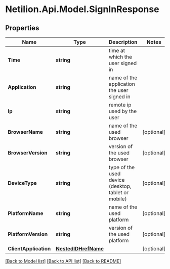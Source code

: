 # Netilion.Api.Model.SignInResponse
## Properties

Name | Type | Description | Notes
------------ | ------------- | ------------- | -------------
**Time** | **string** | time at which the user signed in | 
**Application** | **string** | name of the application the user signed in | 
**Ip** | **string** | remote ip used by the user | 
**BrowserName** | **string** | name of the used browser | [optional] 
**BrowserVersion** | **string** | version of the used browser | [optional] 
**DeviceType** | **string** | type of the used device (desktop, tablet or mobile) | [optional] 
**PlatformName** | **string** | name of the used platform | [optional] 
**PlatformVersion** | **string** | version of the used platform | [optional] 
**ClientApplication** | [**NestedIDHrefName**](NestedIDHrefName.md) |  | [optional] 

[[Back to Model list]](../README.md#documentation-for-models) [[Back to API list]](../README.md#documentation-for-api-endpoints) [[Back to README]](../README.md)

